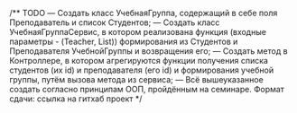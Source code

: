 /**
TODO — Создать класс УчебнаяГруппа, содержащий в себе поля Преподаватель и список Студентов;
— Создать класс УчебнаяГруппаСервис, в котором реализована функция (входные параметры - (Teacher, List<Strudent>)) формирования из Студентов и Преподавателя УчебнойГруппы и возвращения его;
— Создать метод в Контроллере, в котором агрегируются функции получения списка студентов (их id) и преподавателя (его id) и формирования учебной группы, путём вызова метода из сервиса;
— Всё вышеуказанное создать согласно принципам ООП, пройдённым на семинаре.
Формат сдачи: ссылка на гитхаб проект
*/